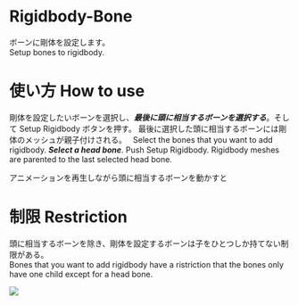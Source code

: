 # Rigidbody-Bone
ボーンに剛体を設定します。  
Setup bones to rigidbody.

# 使い方 How to use
剛体を設定したいボーンを選択し、***最後に頭に相当するボーンを選択する***。そして Setup Rigidbody ボタンを押す。
最後に選択した頭に相当するボーンには剛体のメッシュが親子付けされる。  
Select the bones that you want to add rigidbody. ***Select a head bone***. Push Setup Rigidbody. 
Rigidbody meshes are parented to the last selected head bone.

アニメーションを再生しながら頭に相当するボーンを動かすと

# 制限 Restriction
頭に相当するボーンを除き、剛体を設定するボーンは子をひとつしか持てない制限がある。  
Bones that you want to add rigidbody have a ristriction that the bones only have one child except for a head bone.

<img src="https://github.com/dskjal/Rigidbody-Bone/blob/master/ramified-bones.jpg">
